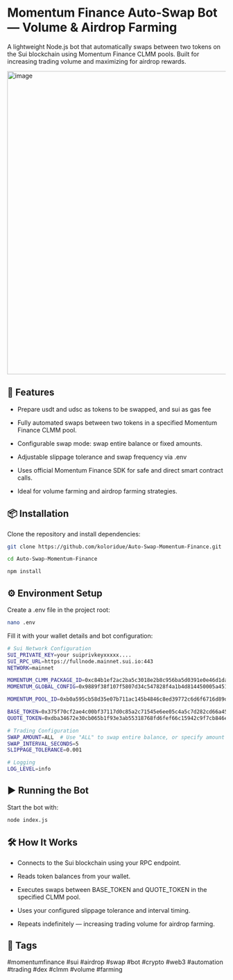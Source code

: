 # Momentum Finance Auto-Swap Bot — Volume & Airdrop Farming
A lightweight Node.js bot that automatically swaps between two tokens on the Sui blockchain using Momentum Finance CLMM pools.
Built for increasing trading volume and maximizing for airdrop rewards.

<img width="1200" height="700" alt="image" src="https://github.com/user-attachments/assets/30f70007-d9d1-4124-96bb-b174798e8bfe" />

## 🚀 Features
- Prepare usdt and udsc as tokens to be swapped, and sui as gas fee
  
- Fully automated swaps between two tokens in a specified Momentum Finance CLMM pool.

- Configurable swap mode: swap entire balance or fixed amounts.

- Adjustable slippage tolerance and swap frequency via .env

- Uses official Momentum Finance SDK for safe and direct smart contract calls.

- Ideal for volume farming and airdrop farming strategies.

## 📦 Installation
Clone the repository and install dependencies:

```bash
git clone https://github.com/koloridue/Auto-Swap-Momentum-Finance.git
```
```bash
cd Auto-Swap-Momentum-Finance
```
```bash
npm install
```

## ⚙️ Environment Setup
Create a .env file in the project root:

```bash
nano .env
```
Fill it with your wallet details and bot configuration:
```bash
# Sui Network Configuration
SUI_PRIVATE_KEY=your suiprivkeyxxxxx....
SUI_RPC_URL=https://fullnode.mainnet.sui.io:443
NETWORK=mainnet

MOMENTUM_CLMM_PACKAGE_ID=0xc84b1ef2ac2ba5c3018e2b8c956ba5d0391e0e46d1daa1926d5a99a6a42526b4
MOMENTUM_GLOBAL_CONFIG=0x9889f38f107f5807d34c547828f4a1b4d814450005a4517a58a1ad476458abfc

MOMENTUM_POOL_ID=0xb0a595cb58d35e07b711ac145b4846c8ed39772c6d6f6716d89d71c64384543b

BASE_TOKEN=0x375f70cf2ae4c00bf37117d0c85a2c71545e6ee05c4a5c7d282cd66a4504b068::usdt::USDT
QUOTE_TOKEN=0xdba34672e30cb065b1f93e3ab55318768fd6fef66c15942c9f7cb846e2f900e7::usdc::USDC

# Trading Configuration
SWAP_AMOUNT=ALL  # Use "ALL" to swap entire balance, or specify amount like "0.1"
SWAP_INTERVAL_SECONDS=5
SLIPPAGE_TOLERANCE=0.001

# Logging
LOG_LEVEL=info
```

## ▶️ Running the Bot
Start the bot with:
```bash
node index.js
```

## 🛠 How It Works
- Connects to the Sui blockchain using your RPC endpoint.

- Reads token balances from your wallet.

- Executes swaps between BASE_TOKEN and QUOTE_TOKEN in the specified CLMM pool.

- Uses your configured slippage tolerance and interval timing.

- Repeats indefinitely — increasing trading volume for airdrop farming.

## 🔖 Tags
#momentumfinance #sui #airdrop #swap #bot #crypto #web3 #automation #trading #dex #clmm #volume #farming
